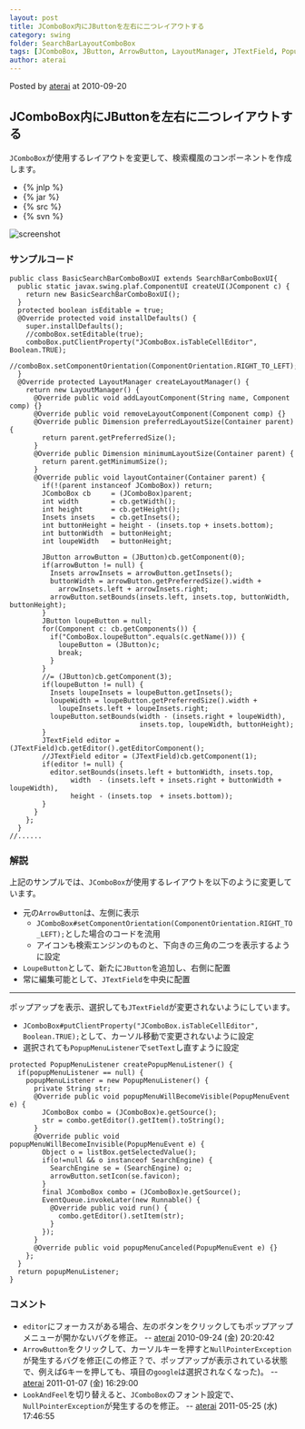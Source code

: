 ```yaml
---
layout: post
title: JComboBox内にJButtonを左右に二つレイアウトする
category: swing
folder: SearchBarLayoutComboBox
tags: [JComboBox, JButton, ArrowButton, LayoutManager, JTextField, PopupMenuListener]
author: aterai
---
```


Posted by [aterai](http://terai.xrea.jp/aterai.html) at 2010-09-20

## JComboBox内にJButtonを左右に二つレイアウトする
`JComboBox`が使用するレイアウトを変更して、検索欄風のコンポーネントを作成します。

- {% jnlp %}
- {% jar %}
- {% src %}
- {% svn %}

<!-- dummy comment line for breaking list -->

![screenshot](http://lh4.ggpht.com/_9Z4BYR88imo/TQTSqLxrLoI/AAAAAAAAAjI/M2OZzogy3-Q/s800/SearchBarLayoutComboBox.png)

### サンプルコード
<pre class="prettyprint"><code>public class BasicSearchBarComboBoxUI extends SearchBarComboBoxUI{
  public static javax.swing.plaf.ComponentUI createUI(JComponent c) {
    return new BasicSearchBarComboBoxUI();
  }
  protected boolean isEditable = true;
  @Override protected void installDefaults() {
    super.installDefaults();
    //comboBox.setEditable(true);
    comboBox.putClientProperty("JComboBox.isTableCellEditor", Boolean.TRUE);
    //comboBox.setComponentOrientation(ComponentOrientation.RIGHT_TO_LEFT);
  }
  @Override protected LayoutManager createLayoutManager() {
    return new LayoutManager() {
      @Override public void addLayoutComponent(String name, Component comp) {}
      @Override public void removeLayoutComponent(Component comp) {}
      @Override public Dimension preferredLayoutSize(Container parent) {
        return parent.getPreferredSize();
      }
      @Override public Dimension minimumLayoutSize(Container parent) {
        return parent.getMinimumSize();
      }
      @Override public void layoutContainer(Container parent) {
        if(!(parent instanceof JComboBox)) return;
        JComboBox cb     = (JComboBox)parent;
        int width        = cb.getWidth();
        int height       = cb.getHeight();
        Insets insets    = cb.getInsets();
        int buttonHeight = height - (insets.top + insets.bottom);
        int buttonWidth  = buttonHeight;
        int loupeWidth   = buttonHeight;

        JButton arrowButton = (JButton)cb.getComponent(0);
        if(arrowButton != null) {
          Insets arrowInsets = arrowButton.getInsets();
          buttonWidth = arrowButton.getPreferredSize().width +
            arrowInsets.left + arrowInsets.right;
          arrowButton.setBounds(insets.left, insets.top, buttonWidth, buttonHeight);
        }
        JButton loupeButton = null;
        for(Component c: cb.getComponents()) {
          if("ComboBox.loupeButton".equals(c.getName())) {
            loupeButton = (JButton)c;
            break;
          }
        }
        //= (JButton)cb.getComponent(3);
        if(loupeButton != null) {
          Insets loupeInsets = loupeButton.getInsets();
          loupeWidth = loupeButton.getPreferredSize().width +
            loupeInsets.left + loupeInsets.right;
          loupeButton.setBounds(width - (insets.right + loupeWidth),
                                insets.top, loupeWidth, buttonHeight);
        }
        JTextField editor = (JTextField)cb.getEditor().getEditorComponent();
        //JTextField editor = (JTextField)cb.getComponent(1);
        if(editor != null) {
          editor.setBounds(insets.left + buttonWidth, insets.top,
               width  - (insets.left + insets.right + buttonWidth + loupeWidth),
               height - (insets.top  + insets.bottom));
        }
      }
    };
  }
//......
</code></pre>

### 解説
上記のサンプルでは、`JComboBox`が使用するレイアウトを以下のように変更しています。

- 元の`ArrowButton`は、左側に表示
    - `JComboBox#setComponentOrientation(ComponentOrientation.RIGHT_TO_LEFT);`とした場合のコードを流用
    - アイコンも検索エンジンのものと、下向きの三角の二つを表示するように設定
- `LoupeButton`として、新たに`JButton`を追加し、右側に配置
- 常に編集可能として、`JTextField`を中央に配置

<!-- dummy comment line for breaking list -->

- - - -
ポップアップを表示、選択しても`JTextField`が変更されないようにしています。

- `JComboBox#putClientProperty("JComboBox.isTableCellEditor", Boolean.TRUE);`として、カーソル移動で変更されないように設定
- 選択されても`PopupMenuListener`で`setText`し直すように設定

<!-- dummy comment line for breaking list -->

<pre class="prettyprint"><code>protected PopupMenuListener createPopupMenuListener() {
  if(popupMenuListener == null) {
    popupMenuListener = new PopupMenuListener() {
      private String str;
      @Override public void popupMenuWillBecomeVisible(PopupMenuEvent e) {
        JComboBox combo = (JComboBox)e.getSource();
        str = combo.getEditor().getItem().toString();
      }
      @Override public void popupMenuWillBecomeInvisible(PopupMenuEvent e) {
        Object o = listBox.getSelectedValue();
        if(o!=null &amp;&amp; o instanceof SearchEngine) {
          SearchEngine se = (SearchEngine) o;
          arrowButton.setIcon(se.favicon);
        }
        final JComboBox combo = (JComboBox)e.getSource();
        EventQueue.invokeLater(new Runnable() {
          @Override public void run() {
            combo.getEditor().setItem(str);
          }
        });
      }
      @Override public void popupMenuCanceled(PopupMenuEvent e) {}
    };
  }
  return popupMenuListener;
}
</code></pre>

### コメント
- `editor`にフォーカスがある場合、左のボタンをクリックしてもポップアップメニューが開かないバグを修正。 -- [aterai](http://terai.xrea.jp/aterai.html) 2010-09-24 (金) 20:20:42
- `ArrowButton`をクリックして、カーソルキーを押すと`NullPointerException`が発生するバグを修正(この修正？で、ポップアップが表示されている状態で、例えば<kbd>G</kbd>キーを押しても、項目の`google`は選択されなくなった)。 -- [aterai](http://terai.xrea.jp/aterai.html) 2011-01-07 (金) 16:29:00
- `LookAndFeel`を切り替えると、`JComboBox`のフォント設定で、`NullPointerException`が発生するのを修正。 -- [aterai](http://terai.xrea.jp/aterai.html) 2011-05-25 (水) 17:46:55

<!-- dummy comment line for breaking list -->

